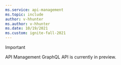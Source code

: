 ```yaml
---
ms.service: api-management
ms.topic: include
author: v-hhunter
ms.author: v-hhunter
ms.date: 10/19/2021
ms.custom: ignite-fall-2021
---
```


> [!IMPORTANT]
> API Management GraphQL API is currently in preview.
